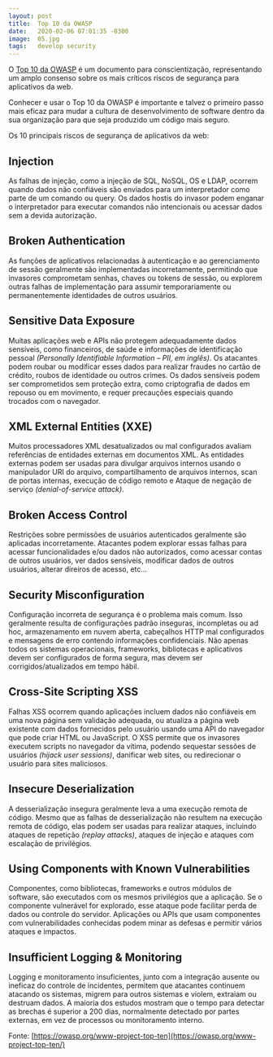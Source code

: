```yaml
---
layout: post
title:  Top 10 da OWASP
date:   2020-02-06 07:01:35 -0300
image:  05.jpg
tags:   develop security
---
```


O [Top 10 da OWASP](https://owasp.org/www-project-top-ten/) é um documento para conscientização, representando um amplo consenso sobre os mais críticos riscos de segurança para aplicativos da web.

Conhecer e usar o Top 10 da OWASP é importante e talvez o primeiro passo mais eficaz para mudar a cultura de desenvolvimento de software dentro da sua organização para que seja produzido um código mais seguro.


Os 10 principais riscos de segurança de aplicativos da web:

## Injection

As falhas de injeção, como a injeção de SQL, NoSQL, OS e LDAP, ocorrem quando dados não confiáveis são enviados para um interpretador como parte de um comando ou query. Os dados hostis do invasor podem enganar o interpretador para executar comandos não intencionais ou acessar dados sem a devida autorização.

## Broken Authentication

As funções de aplicativos relacionadas à autenticação e ao gerenciamento de sessão geralmente são implementadas incorretamente, permitindo que invasores comprometam senhas, chaves ou tokens de sessão, ou explorem outras falhas de implementação para assumir temporariamente ou permanentemente identidades de outros usuários.

## Sensitive Data Exposure

Muitas aplicações web e APIs não protegem adequadamente dados sensíveis, como financeiros, de saúde e informações de identificação pessoal _(Personally Identifiable Information – PII, em inglês)_. Os atacantes podem roubar ou modificar esses dados para realizar fraudes no cartão de crédito, roubos de identidade ou outros crimes. Os dados sensíveis podem ser comprometidos sem proteção extra, como criptografia de dados em repouso ou em movimento, e requer precauções especiais quando trocados com o navegador.

## XML External Entities (XXE)

Muitos processadores XML desatualizados ou mal configurados avaliam referências de entidades externas em documentos XML. As entidades externas podem ser usadas para divulgar arquivos internos usando o manipulador URI do arquivo, compartilhamento de arquivos internos, scan de portas internas, execução de código remoto e Ataque de negação de serviço _(denial-of-service attack)_.

## Broken Access Control

Restrições sobre permissões de usuários autenticados geralmente são aplicadas incorretamente. Atacantes podem explorar essas falhas para acessar funcionalidades e/ou dados não autorizados, como acessar contas de outros usuários, ver dados sensíveis, modificar dados de outros usuários, alterar direiros de acesso, etc...

## Security Misconfiguration

Configuração incorreta de segurança é o problema mais comum. Isso geralmente resulta de configurações padrão inseguras, incompletas ou ad hoc, armazenamento em nuvem aberta, cabeçalhos HTTP mal configurados e mensagens de erro contendo informações confidenciais. Não apenas todos os sistemas operacionais, frameworks, bibliotecas e aplicativos devem ser configurados de forma segura, mas devem ser corrigidos/atualizados em tempo hábil.

## Cross-Site Scripting XSS

Falhas XSS ocorrem quando aplicações incluem dados não confiáveis em uma nova página sem validação adequada, ou atualiza a página web existente com dados fornecidos pelo usuário usando uma API do navegador que pode criar HTML ou JavaScript. O XSS permite que os invasores executem scripts no navegador da vítima, podendo sequestar sessões de usuários _(hijack user sessions)_, danificar web sites, ou redirecionar o usuário para sites maliciosos.

## Insecure Deserialization

A desserialização insegura geralmente leva a uma execução remota de código. Mesmo que as falhas de desserialização não resultem na execução remota de código, elas podem ser usadas para realizar ataques, incluindo ataques de repetição _(replay attacks)_, ataques de injeção e ataques com escalação de privilégios.

## Using Components with Known Vulnerabilities

Componentes, como bibliotecas, frameworks e outros módulos de software, são executados com os mesmos privilégios que a aplicação. Se o componente vulnerável for explorado, esse ataque pode facilitar perda de dados ou controle do servidor. Aplicações ou APIs que usam componentes com vulnerabilidades conhecidas podem minar as defesas e permitir vários ataques e impactos. 

## Insufficient Logging & Monitoring

Logging e monitoramento insuficientes, junto com a integração ausente ou ineficaz do controle de incidentes, permitem que atacantes continuem atacando os sistemas, migrem para outros sistemas e violem, extraiam ou destruam dados. A maioria dos estudos mostram que o tempo para detectar as brechas é superior a 200 dias, normalmente detectado por partes externas, em vez de processos ou monitoramento interno.


Fonte: [https://owasp.org/www-project-top-ten](https://owasp.org/www-project-top-ten/)
